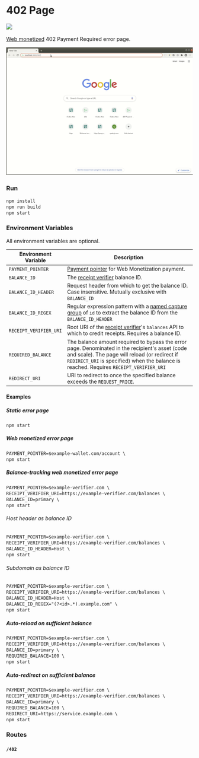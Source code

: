 # 402 Page

![](https://github.com/wilsonianb/402-page/workflows/Docker%20CI/badge.svg)

[Web monetized](https://webmonetization.org) 402 Payment Required error page.

![](402-page.gif)

### Run

```
npm install
npm run build
npm start
```

### Environment Variables

All environment variables are optional.

| Environment Variable   | Description                                                                                                                                                                                                                                 |
| ---------------------- | ------------------------------------------------------------------------------------------------------------------------------------------------------------------------------------------------------------------------------------------- |
| `PAYMENT_POINTER`      | [Payment pointer](https://paymentpointers.org/) for Web Monetization payment.                                                                                                                                                               |
| `BALANCE_ID`           | The [receipt verifier](https://github.com/coilhq/receipt-verifier) balance ID.                                                                                                                                                              |
| `BALANCE_ID_HEADER`    | Request header from which to get the balance ID. Case insensitive. Mutually exclusive with `BALANCE_ID`                                                                                                                                     |
| `BALANCE_ID_REGEX`     | Regular expression pattern with a [named capture group](https://developer.mozilla.org/en-US/docs/Web/JavaScript/Guide/Regular_Expressions/Groups_and_Ranges) of `id` to extract the balance ID from the `BALANCE_ID_HEADER`                 |
| `RECEIPT_VERIFIER_URI` | Root URI of the [receipt verifier](https://github.com/coilhq/receipt-verifier)'s `balances` API to which to credit receipts. Requires a balance ID.                                                                                         |
| `REQUIRED_BALANCE`     | The balance amount required to bypass the error page. Denominated in the recipient's asset (code and scale). The page will reload (or redirect if `REDIRECT_URI` is specified) when the balance is reached. Requires `RECEIPT_VERIFIER_URI` |
| `REDIRECT_URI`         | URI to redirect to once the specified balance exceeds the `REQUEST_PRICE`.                                                                                                                                                                  |

#### Examples

##### Static error page

```
npm start
```

##### Web monetized error page

```
PAYMENT_POINTER=$example-wallet.com/account \
npm start
```

##### Balance-tracking web monetized error page

```
PAYMENT_POINTER=$example-verifier.com \
RECEIPT_VERIFIER_URI=https://example-verifier.com/balances \
BALANCE_ID=primary \
npm start
```

###### Host header as balance ID

```
PAYMENT_POINTER=$example-verifier.com \
RECEIPT_VERIFIER_URI=https://example-verifier.com/balances \
BALANCE_ID_HEADER=Host \
npm start
```

###### Subdomain as balance ID

```
PAYMENT_POINTER=$example-verifier.com \
RECEIPT_VERIFIER_URI=https://example-verifier.com/balances \
BALANCE_ID_HEADER=Host \
BALANCE_ID_REGEX="(?<id>.*).example.com" \
npm start
```

##### Auto-reload on sufficient balance

```
PAYMENT_POINTER=$example-verifier.com \
RECEIPT_VERIFIER_URI=https://example-verifier.com/balances \
BALANCE_ID=primary \
REQUIRED_BALANCE=100 \
npm start
```

##### Auto-redirect on sufficient balance

```
PAYMENT_POINTER=$example-verifier.com \
RECEIPT_VERIFIER_URI=https://example-verifier.com/balances \
BALANCE_ID=primary \
REQUIRED_BALANCE=100 \
REDIRECT_URI=https://service.example.com \
npm start
```

### Routes

#### `/402`
